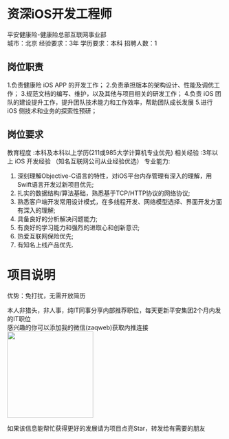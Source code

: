 # 资深iOS开发工程师
平安健康险-健康险总部互联网事业部  
城市：北京 经验要求：3年 学历要求：本科  招聘人数：1

## 岗位职责
1.负责健康险 iOS APP 的开发工作；
 2.负责承担版本的架构设计、性能及调优工作；
 3.规范文档的编写、维护，以及其他与项目相关的研发工作；
 4.负责 iOS 团队的建设提升工作，提升团队技术能力和工作效率，帮助团队成长发展
 5.进行 iOS 侧技术和业务的探索性预研；

## 岗位要求
教育程度	:本科及本科以上学历(211或985大学计算机专业优先)
 相关经验 :3年以上 iOS 开发经验 （知名互联网公司从业经验优选）
 专业能力:
 1. 深刻理解Objective-C语言的特性，对iOS平台内存管理有深入的理解，用Swift语言开发过新项目优先;
 2. 扎实的数据结构/算法基础，熟悉基于TCP/HTTP协议的网络协议;
 3. 熟悉客户端开发常用设计模式，在多线程开发、网络模型选择、界面开发方面有深入的理解;
 4. 具备良好的分析解决问题能力;
 5. 有良好的学习能力和强烈的进取心和创新意识;
 6. 热爱互联网保险优先;
 7. 有知名上线产品优先.

# 项目说明

优势：免打扰，无需开放简历

本人非猎头，非人事，纯IT同事分享内部推荐职位，每天更新平安集团2个月内发的IT职位  
感兴趣的你可以添加我的微信(zaqweb)获取内推连接  
<img src="https://github.com/zaqweb/PA-IT-JOBS/blob/master/WechatICode.jpeg"  height="200" width="200">

如果该信息能帮忙获得更好的发展请为项目点亮Star，转发给有需要的朋友




